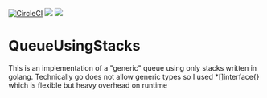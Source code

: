 
[![CircleCI](https://circleci.com/gh/felts94/QueueUsingStacks.svg?style=svg)](https://circleci.com/gh/felts94/QueueUsingStacks) <a href="https://codeclimate.com/github/felts94/QueueUsingStacks/test_coverage"><img src="https://api.codeclimate.com/v1/badges/422a16e9f2c086ab07c1/test_coverage" /></a> <a href="https://codeclimate.com/github/felts94/QueueUsingStacks/maintainability"><img src="https://api.codeclimate.com/v1/badges/422a16e9f2c086ab07c1/maintainability" /></a>

# QueueUsingStacks
This is an implementation of a "generic" queue using only stacks written in golang. Technically go does not allow generic types so I used *[]interface{} which is flexible but heavy overhead on runtime
